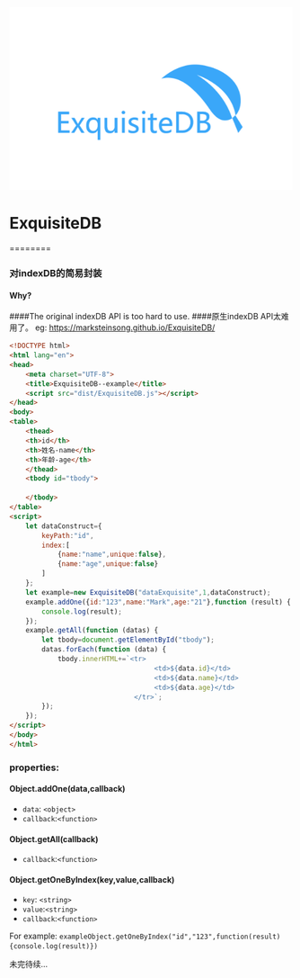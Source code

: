 ![avatar](https://github.com/Marksteinsong/ExquisiteDB/raw/master/images/Alogo.png)
# ExquisiteDB
========
### 对indexDB的简易封装
#### Why?
####The original indexDB API  is too hard to use.
####原生indexDB API太难用了。
eg:
https://marksteinsong.github.io/ExquisiteDB/
```html
<!DOCTYPE html>
<html lang="en">
<head>
    <meta charset="UTF-8">
    <title>ExquisiteDB--example</title>
    <script src="dist/ExquisiteDB.js"></script>
</head>
<body>
<table>
    <thead>
    <th>id</th>
    <th>姓名-name</th>
    <th>年龄-age</th>
    </thead>
    <tbody id="tbody">

    </tbody>
</table>
<script>
    let dataConstruct={
        keyPath:"id",
        index:[
            {name:"name",unique:false},
            {name:"age",unique:false}
        ]
    };
    let example=new ExquisiteDB("dataExquisite",1,dataConstruct);
    example.addOne({id:"123",name:"Mark",age:"21"},function (result) {
        console.log(result);
    });
    example.getAll(function (datas) {
        let tbody=document.getElementById("tbody");
        datas.forEach(function (data) {
            tbody.innerHTML+=`<tr>
                                    <td>${data.id}</td>
                                    <td>${data.name}</td>
                                    <td>${data.age}</td>
                               </tr>`;
        });
    });
</script>
</body>
</html>
```
### properties:
#### Object.addOne(data,callback)

- `data`: ```<object>```
- `callback`:```<function>```
#### Object.getAll(callback)
- `callback`:```<function>```
#### Object.getOneByIndex(key,value,callback)

- `key`: ```<string>```
- `value`:```<string>```
- `callback`:```<function>```

For example:
```exampleObject.getOneByIndex("id","123",function(result){console.log(result)})```


未完待续...
